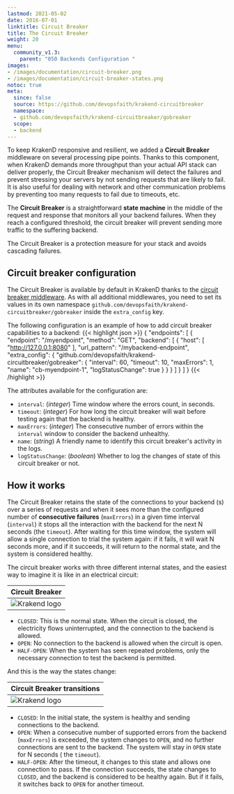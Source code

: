 ```yaml
---
lastmod: 2021-05-02
date: 2016-07-01
linktitle: Circuit Breaker
title: The Circuit Breaker
weight: 20
menu:
  community_v1.3:
    parent: "050 Backends Configuration "
images:
- /images/documentation/circuit-breaker.png
- /images/documentation/circuit-breaker-states.png
notoc: true
meta:
  since: false
  source: https://github.com/devopsfaith/krakend-circuitbreaker
  namespace:
  - github.com/devopsfaith/krakend-circuitbreaker/gobreaker
  scope:
  - backend
---
```


To keep KrakenD responsive and resilient, we added a **Circuit Breaker** middleware on several processing pipe points. Thanks to this component, when KrakenD demands more throughput than your actual API stack can deliver properly, the Circuit Breaker mechanism will detect the failures and prevent stressing your servers by not sending requests that are likely to fail. It is also useful for dealing with network and other communication problems by preventing too many requests to fail due to timeouts, etc.

The **Circuit Breaker** is a straightforward **state machine** in the middle of the request and response that monitors all your backend failures. When they reach a configured threshold, the circuit breaker will prevent sending more traffic to the suffering backend.

The Circuit Breaker is a protection measure for your stack and avoids cascading failures.

## Circuit breaker configuration

The Circuit Breaker is available by default in KrakenD thanks to the [circuit breaker middleware](https://github.com/devopsfaith/krakend-circuitbreaker). As with all additional middlewares, you need to set its values in its own namespace `github.com/devopsfaith/krakend-circuitbreaker/gobreaker` inside the `extra_config` key.

The following configuration is an example of how to add circuit breaker capabilities to a backend:
{{< highlight json >}}
{
    "endpoints": [
    {
        "endpoint": "/myendpoint",
        "method": "GET",
        "backend": [
        {
            "host": [
                "http://127.0.0.1:8080"
            ],
            "url_pattern": "/mybackend-endpoint",
            "extra_config": {
                "github.com/devopsfaith/krakend-circuitbreaker/gobreaker": {
                    "interval": 60,
                    "timeout": 10,
                    "maxErrors": 1,
                    "name": "cb-myendpoint-1",
                    "logStatusChange": true
                }
            }
        }
        ]
    }
    ]
}
{{< /highlight >}}

The attributes available for the configuration are:

- `interval`: (*integer*) Time window where the errors count, in seconds.
- `timeout`: (*integer*) For how long the circuit breaker will wait before testing again that the backend is healthy.
- `maxErrors`: (*integer*) The consecutive number of errors within the `interval` window to consider the backend unhealthy.
- `name`: (*string*) A friendly name to identify this circuit breaker's activity in the logs.
- `logStatusChange`: (*boolean*)  Whether to log the changes of state of this circuit breaker or not.

## How it works

The Circuit Breaker retains the state of the connections to your backend (s) over a series of requests
and when it sees more than the configured number of **consecutive failures** (`maxErrors`) in a given time interval (`interval`)
it stops all the interaction with the backend for the next N seconds (the `timeout`). After waiting for this time window, the system will allow a single connection to trial the system again: if it fails, it will wait N seconds more, and if it succeeds, it will return to the normal state, and the system is considered healthy.

The circuit breaker works with three different internal states, and the easiest way to imagine it is like in an electrical circuit:

| Circuit Breaker |
|-----------|
| ![Krakend logo](/images/documentation/circuit-breaker.png) |

- `CLOSED`: This is the normal state. When the circuit is closed, the electricity flows uninterrupted, and the connection to the backend is allowed.
- `OPEN`: No connection to the backend is allowed when the circuit is open.
- `HALF-OPEN`: When the system has seen repeated problems, only the necessary connection to test the backend is permitted.

And this is the way the states change:

| Circuit Breaker transitions |
|-----|
| ![Krakend logo](/images/documentation/circuit-breaker-states.png) |

- `CLOSED`: In the initial state, the system is healthy and sending connections to the backend.
- `OPEN`: When a consecutive number of supported errors from the backend (`maxErrors`) is exceeded, the system changes to `OPEN`, and no further connections are sent to the backend. The system will stay in `OPEN` state for N seconds ( the `timeout`).
- `HALF-OPEN`: After the timeout, it changes to this state and allows one connection to pass. If the connection succeeds, the state changes to `CLOSED`, and the backend is considered to be healthy again. But if it fails, it switches back to `OPEN` for another timeout.
